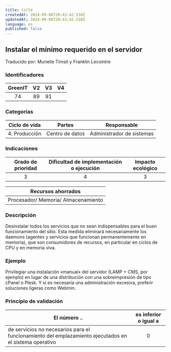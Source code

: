 ```yaml
---
title: title
createdAt: 2024-09-06T20:43:42.530Z
updatedAt: 2024-09-06T20:43:42.530Z
language: es
published: false
---
```

## Instalar el mínimo requerido en el servidor
Traducido por: Murielle Timsit y Franklin Lecointre

### Identificadores

| GreenIT |  V2  |  V3  |  V4  |
|:-------:|:----:|:----:|:----:|
|   74   | 89  | 91  |  	|

### Categorías

| Ciclo de vida | Partes | Responsable |
|:---------:|:----:|:----:|
| 4. Producción | Centro de datos | Administrador de sistemas |

### Indicaciones

| Grado de prioridad   | Dificultad de implementación o ejecución | Impacto ecológico   |
|:-------------------:|:-------------------------:|:---------------------:|
| 3 | 4 | 3 |

| Recursos ahorrados |
|:----------------------------------------------------------:|
| Procesador/ Memoria/ Almacenamiento  |

### Descripción

Desinstalar todos los servicios que no sean indispensables para el buen funcionamiento del sitio. Esta medida eliminará necesariamente los daemons (agentes y servicios que funcionan permanentemente en memoria), que son consumidores de recursos, en particular en ciclos de CPU y en memoria viva.

### Ejemplo

Privilegiar una instalación «manual» del servidor (LAMP + CMS, por ejemplo) en lugar de una distribución con una sobreimpresión de tipo cPanel o Plesk. Y si es necesaria una administración excesiva, preferir soluciones ligeras como Webmin.

### Principio de validación

| El número ..   | es inferior o igual a   |  
|-------------------|:-------------------------:|
| de servicios no necesarios para el funcionamiento del emplazamiento ejecutados en el sistema operativo  | 0 |


